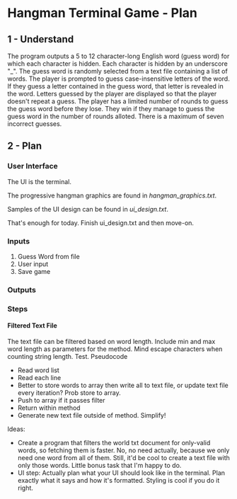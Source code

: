 # Hangman Terminal Game - Plan
## 1 - Understand
The program outputs a 5 to 12 character-long English word (guess word) for which each character is hidden. Each character is hidden by an underscore "_". The guess word is randomly selected from a text file containing a list of words. The player is prompted to guess case-insensitive letters of the word. If they guess a letter contained in the guess word, that letter is revealed in the word. Letters guessed by the player are displayed so that the player doesn't repeat a guess. The player has a limited number of rounds to guess the guess word before they lose. They win if they manage to guess the guess word in the number of rounds alloted. There is a maximum of seven incorrect guesses. 

## 2 - Plan
### User Interface
The UI is the terminal. 

The progressive hangman graphics are found in *hangman_graphics.txt*.

Samples of the UI design can be found in *ui_design.txt*.

That's enough for today. Finish ui_design.txt and then move-on.

### Inputs
1. Guess Word from file
2. User input
3. Save game

### Outputs

### Steps
#### Filtered Text File
The text file can be filtered based on word length. Include min and max word length as parameters for the method.
Mind escape characters when counting string length. Test. 
Pseudocode
* Read word list
* Read each line
* Better to store words to array then write all to text file, or update text file every iteration? Prob store to array.
* Push to array if it passes filter
* Return within method
* Generate new text file outside of method. Simplify!




Ideas:
  * Create a program that filters the world txt document for only-valid words, so fetching them is faster. No, no need actually, because we only need one word from all of them. Still, it'd be cool to create a text file with only those words. Little bonus task that I'm happy to do. 
  * UI step: Actually plan what your UI should look like in the terminal. Plan exactly what it says and how it's formatted. Styling is cool if you do it right. 




